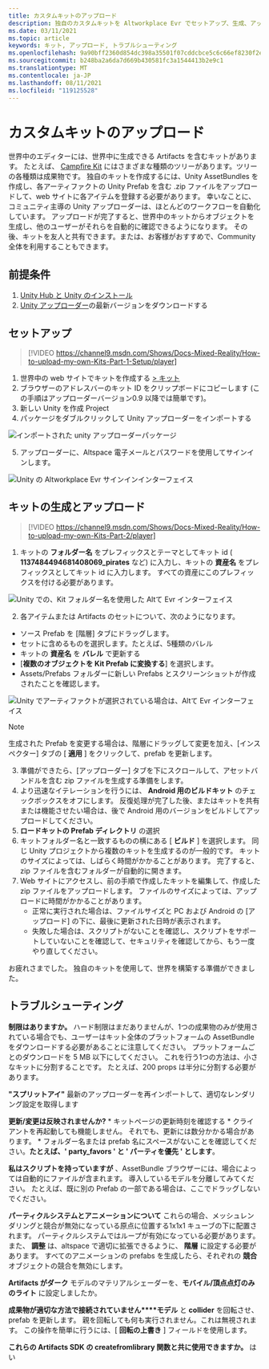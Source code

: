 ```yaml
---
title: カスタムキットのアップロード
description: 独自のカスタムキットを Altworkplace Evr でセットアップ、生成、アップロードする方法、およびトラブルシューティングのヘルプについて説明します。
ms.date: 03/11/2021
ms.topic: article
keywords: キット, アップロード, トラブルシューティング
ms.openlocfilehash: 9a90bff2360d854dc398a35501f07cddcbce5c6c66ef8230f2e412a022f8aed0
ms.sourcegitcommit: b248ba2a6da7d669b430581fc3a1544413b2e9c1
ms.translationtype: MT
ms.contentlocale: ja-JP
ms.lasthandoff: 08/11/2021
ms.locfileid: "119125528"
---
```

# <a name="uploading-custom-kits"></a>カスタムキットのアップロード

世界中のエディターには、世界中に生成できる Artifacts を含むキットがあります。 たとえば、 [Campfire Kit](https://account.altvr.com/kits/993516233267609824) にはさまざまな種類のツリーがあります。ツリーの各種類は成果物です。 独自のキットを作成するには、Unity AssetBundles を作成し、各アーティファクトの Unity Prefab を含む .zip ファイルをアップロードして、web サイトに各アイテムを登録する必要があります。 幸いなことに、コミュニティ主導の Unity アップローダーは、ほとんどのワークフローを自動化しています。 アップロードが完了すると、世界中のキットからオブジェクトを生成し、他のユーザーがそれらを自動的に確認できるようになります。 その後、キットを友人と共有できます。または、お客様がおすすめで、Community 全体を利用することもできます。

## <a name="prerequisites"></a>前提条件

1. [Unity Hub と Unity のインストール](world-building-toolkit-getting-started.md)
2. [Unity アップローダー](https://altvr.com/download-latest-unity-uploader/)の最新バージョンをダウンロードする

## <a name="setup"></a>セットアップ 

> [!VIDEO https://channel9.msdn.com/Shows/Docs-Mixed-Reality/How-to-upload-my-own-Kits-Part-1-Setup/player]

1. 世界中の web サイトでキットを作成する [> キット](https://account.altvr.com/kits)
2. ブラウザーのアドレスバーのキット ID をクリップボードにコピーします (この手順はアップローダーバージョン0.9 以降では簡単です)。
3. 新しい Unity を作成 Project
4. パッケージをダブルクリックして Unity アップローダーをインポートする

![インポートされた unity アップローダーパッケージ](images/custom-kits-img-01.png)

5. アップローダーに、Altspace 電子メールとパスワードを使用してサインインします。

![Unity の Altworkplace Evr サインインインターフェイス](images/custom-kits-img-02.png)

## <a name="generate-and-upload-your-kit"></a>キットの生成とアップロード

> [!VIDEO https://channel9.msdn.com/Shows/Docs-Mixed-Reality/How-to-upload-my-own-Kits-Part-2/player]

1. キットの **フォルダー名** をプレフィックスとテーマとしてキット id ( **1137484494681408069_pirates** など) に入力し、キットの **資産名** をプレフィックスとしてキット id に入力します。 すべての資産にこのプレフィックスを付ける必要があります。

![Unity での、Kit フォルダー名を使用した Altて Evr インターフェイス](images/custom-kits-img-03.png)

2. 各アイテムまたは Artifacts のセットについて、次のようになります。
* ソース Prefab を [階層] タブにドラッグします。
* セットに含めるものを選択します。たとえば、5種類のバレル
* キットの **資産名** を **バレル** で更新する
* [**複数のオブジェクトを Kit Prefab に変換する**] を選択します。
* Assets/Prefabs フォルダーに新しい Prefabs とスクリーンショットが作成されたことを確認します。

![Unity でアーティファクトが選択されている場合は、Altて Evr インターフェイス](images/custom-kits-img-04.png)

> [!NOTE]
> 生成された Prefab を変更する場合は、階層にドラッグして変更を加え、[インスペクター] タブの [ **適用** ] をクリックして、prefab を更新します。 

3. 準備ができたら、[アップローダー] タブを下にスクロールして、アセットバンドルを含む zip ファイルを生成する準備をします。
4. より迅速なイテレーションを行うには、 **Android 用のビルドキット** のチェックボックスをオフにします。 反復処理が完了した後、またはキットを共有または機能させたい場合は、後で Android 用のバージョンをビルドしてアップロードしてください。 
5. **ロードキットの Prefab ディレクトリ** の選択
6. キットフォルダー名と一致するものの横にある [ **ビルド** ] を選択します。 同じ Unity プロジェクトから複数のキットを生成するのが一般的です。 キットのサイズによっては、しばらく時間がかかることがあります。 完了すると、zip ファイルを含むフォルダーが自動的に開きます。 
7. Web サイトにアクセスし、前の手順で作成したキットを編集して、作成した zip ファイルをアップロードします。 ファイルのサイズによっては、アップロードに時間がかかることがあります。
    * 正常に実行された場合は、ファイルサイズと PC および Android の [アップロード] の下に、最後に更新された日時が表示されます。
    * 失敗した場合は、スクリプトがないことを確認し、スクリプトをサポートしていないことを確認して、セキュリティを確認してから、もう一度やり直してください。

お疲れさまでした。 独自のキットを使用して、世界を構築する準備ができました。

## <a name="troubleshooting"></a>トラブルシューティング 

**制限はありますか。**
ハード制限はまだありませんが、1つの成果物のみが使用されている場合でも、ユーザーはキット全体のプラットフォームの AssetBundle をダウンロードする必要があることに注意してください。 プラットフォームごとのダウンロードを 5 MB 以下にしてください。 これを行う1つの方法は、小さなキットに分割することです。 たとえば、200 props は半分に分割する必要があります。 

**"スプリットアイ"**
最新のアップローダーを再インポートして、適切なレンダリング設定を取得します

**更新/変更は反映されませんか?**
    * キットページの更新時刻を確認する
    * クライアントを再起動しても機能しません。 それでも、更新には数分かかる場合があります。
    * フォルダー名または prefab 名にスペースがないことを確認してください。**たとえば、' party_favors ' と ' パーティを優先 ' とします**。

**私はスクリプトを持っていますが** 、AssetBundle ブラウザーには、場合によっては自動的にファイルが含まれます。 導入しているモデルを分離してみてください。 たとえば、既に別の Prefab の一部である場合は、ここでドラッグしないでください。

**パーティクルシステムとアニメーションについて**
これらの場合、メッシュレンダリングと競合が無効になっている原点に位置する1x1x1 キューブの下に配置されます。 パーティクルシステムではループが有効になっている必要があります。また、 **調整** は、altspace で適切に拡張できるように、 **階層** に設定する必要があります。 すべてのアニメーションの prefabs を生成したら、それぞれの **競合** オブジェクトの競合を無効にします。

**Artifacts がダーク** モデルのマテリアルシェーダーを、**モバイル/頂点点灯のみのライト** に設定しましたか。

**成果物が適切な方法で接続されていません****モデル** と **collider** を回転させ、prefab を更新します。 親を回転しても何も実行されません。これは無視されます。 この操作を簡単に行うには、[ **回転の上書き** ] フィールドを使用します。

**これらの Artifacts SDK の **createfromlibrary** 関数と共に使用できますか。**
はい